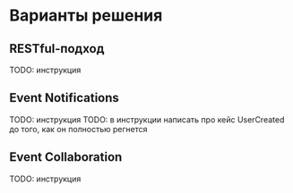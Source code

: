 # Варианты решения
## RESTful-подход
TODO: инструкция

## Event Notifications
TODO: инструкция
TODO: в инструкции написать про кейс UserCreated до того, как он полностью регнется

## Event Collaboration
TODO: инструкция